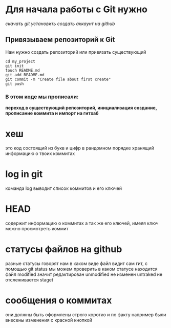 # Для начала работы с Git нужно
_скачать git_
_установить_
_создать аккаунт на github_

## Привязываем репозиторий к Git

Нам нужно создать репозиторий или привязать существующий 

```
cd my_project
git init
touch README.md
git add README.md 
git commit -m "Create file about first create"
git push
```
### В этом коде мы прописали:
**переход в существующий репозиторий, инициализация создание, прописание коммита и импорт на гитхаб**

# хеш 
это код состоящий из букв и цифр в рандомном порядке хранящий информацию о твоих коммитах

# log in git
команда log выводит список коммитов и его ключей 

# HEAD 
содержит информацию о коммитах а так же его ключей, имеяя ключ можно просмотреть коммит

# статусы файлов на github
разные статусы говорят нам в каком виде файл видит сам гит, с помощью git status мы можем проверить в каком статусе находится файл
modified значит редактирован 
unmodified не изменен
untraked не отслеживается 
staget

# сообщения о коммитах 
они должны быть оформлены строго коротко и по факту 
например 
были внесены изменения с красной кнопкой 


